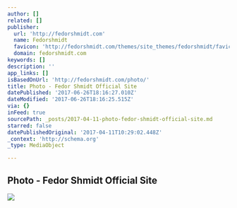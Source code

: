 ```yaml
---
author: []
related: []
publisher:
  url: 'http://fedorshmidt.com'
  name: Fedorshmidt
  favicon: 'http://fedorshmidt.com/themes/site_themes/fedorshmidt/favicon.ico'
  domain: fedorshmidt.com
keywords: []
description: ''
app_links: []
isBasedOnUrl: 'http://fedorshmidt.com/photo/'
title: Photo - Fedor Shmidt Official Site
datePublished: '2017-06-26T18:16:27.010Z'
dateModified: '2017-06-26T18:16:25.515Z'
via: {}
inFeed: true
sourcePath: _posts/2017-04-11-photo-fedor-shmidt-official-site.md
starred: false
datePublishedOriginal: '2017-04-11T10:29:02.448Z'
_context: 'http://schema.org'
_type: MediaObject

---
```

<article style=""><h1>Photo - Fedor Shmidt Official Site</h1><img src="http://fedorshmidt.com/images/uploads/gallery/_tumb_portrait/IMG_9250com.jpg" /></article>